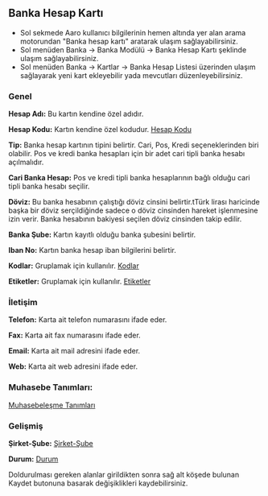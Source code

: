 ## Banka Hesap Kartı

- Sol sekmede Aaro kullanıcı bilgilerinin hemen altında yer alan arama motorundan "Banka hesap kartı" aratarak ulaşım sağlayabilirsiniz.
- Sol menüden Banka -> Banka Modülü -> Banka Hesap Kartı şeklinde ulaşım sağlayabilirsiniz. 
- Sol menüden Banka -> Kartlar -> Banka Hesap Listesi üzerinden ulaşım sağlayarak yeni kart ekleyebilir yada mevcutları düzenleyebilirsiniz.

### Genel

**Hesap Adı:** Bu kartın kendine özel adıdır.

**Hesap Kodu:** Kartın kendine özel kodudur. [Hesap Kodu](/TemelOzellikler/KartKodu.md "Kart Kodu")

**Tip:** Banka hesap kartının tipini belirtir. Cari, Pos, Kredi seçeneklerinden biri olabilir. Pos ve kredi banka hesapları için bir adet cari tipli banka hesabı açılmalıdır. 

**Cari Banka Hesap:** Pos ve kredi tipli banka hesaplarının bağlı olduğu cari tipli banka hesabı seçilir.

**Döviz:** Bu banka hesabının çalıştığı döviz cinsini belirtir.tTürk lirası haricinde başka bir döviz serçildiğinde sadece o döviz cinsinden hareket işlenmesine izin verir. Banka hesabının bakiyesi seçilen döviz cinsinden takip edilir.

**Banka Şube:** Kartın kayıtlı olduğu banka şubesini belirtir.

**Iban No:** Kartın banka hesap iban bilgilerini belirtir.

**Kodlar:** Gruplamak için kullanılır. [Kodlar](/TemelOzellikler/Kodlar.md "Kodlar")

**Etiketler:** Gruplamak için kullanılır. [Etiketler](/TemelOzellikler/Etiketler.md "Etiketler")

### İletişim

**Telefon:** Karta ait telefon numarasını ifade eder.

**Fax:** Karta ait fax numarasını ifade eder.

**Email:** Karta ait mail adresini ifade eder.

**Web:** Karta ait web adresini ifade eder.

### Muhasebe Tanımları:

[Muhasebeleşme Tanımları](/TemelOzellikler/MuhasebelesmeTanimlari.md "Muhasebeleşme Tanımları")

### Gelişmiş

**Şirket-Şube:** [Şirket-Şube](/TemelOzellikler/SirketSubeKart.md "Şirket-Şube")

**Durum:** [Durum](/TemelOzellikler/Durum.md "Durum")

Doldurulması gereken alanlar girildikten sonra sağ alt köşede bulunan Kaydet butonuna basarak değişiklikleri kaydebilirsiniz.
